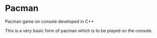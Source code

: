 # Pacman
Pacman game on console developed in C++

This is a very basic form of pacman which is to be played on the console.
